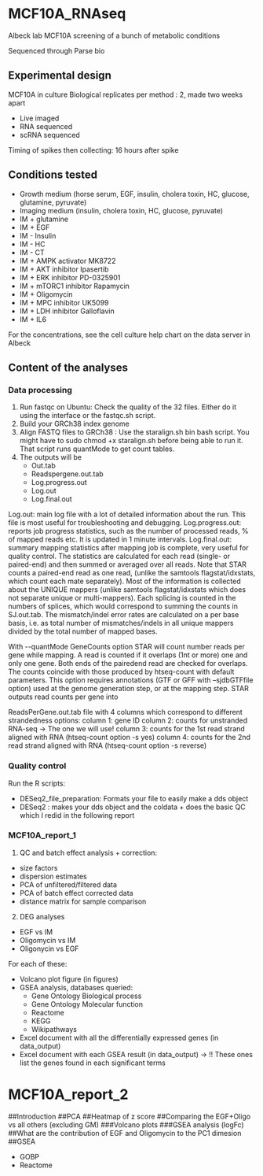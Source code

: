# MCF10A_RNAseq

Albeck lab MCF10A screening of a bunch of metabolic conditions

Sequenced through Parse bio

## Experimental design

MCF10A in culture
Biological replicates per method : 2, made two weeks apart
- Live imaged
- RNA sequenced
- scRNA sequenced

Timing of spikes then collecting: 16 hours after spike

## Conditions tested

- Growth medium (horse serum, EGF, insulin, cholera toxin, HC, glucose, glutamine, pyruvate)
- Imaging medium (insulin, cholera toxin, HC, glucose, pyruvate)
- IM + glutamine
- IM + EGF
- IM - Insulin
- IM - HC
- IM - CT
- IM + AMPK activator MK8722
- IM + AKT inhibitor Ipasertib
- IM + ERK inhibitor PD-0325901
- IM + mTORC1 inhibitor Rapamycin
- IM + Oligomycin
- IM + MPC inhibitor UK5099
- IM + LDH inhibitor Galloflavin
- IM + IL6

For the concentrations, see the cell culture help chart on the data server in Albeck

## Content of the analyses

### Data processing

1. Run fastqc on Ubuntu: Check the quality of the 32 files. Either do it using the interface or the fastqc.sh script.
2. Build your GRCh38 index genome
3. Align FASTQ files to GRCh38 : Use the staralign.sh bin bash script. You might have to sudo chmod +x staralign.sh before being able to run it. That script runs quantMode to get count tables.
4. The outputs will be
    - Out.tab
    - Readspergene.out.tab
    - Log.progress.out
    - Log.out
    - Log.final.out

Log.out: main log file with a lot of detailed information about the run. This file is most useful for troubleshooting and debugging. Log.progress.out: reports job progress statistics, such as the number of processed reads, % of mapped reads etc. It is updated in 1 minute intervals.
 Log.final.out: summary mapping statistics after mapping job is complete, very useful for quality control. The statistics are calculated for each read (single- or paired-end) and then summed or averaged over all reads. Note that STAR counts a paired-end read as one read, (unlike the samtools flagstat/idxstats, which count each mate separately). Most of the information is collected about the UNIQUE mappers (unlike samtools flagstat/idxstats which does not separate unique or multi-mappers). Each splicing is counted in the numbers of splices, which would correspond to summing the counts in SJ.out.tab. The mismatch/indel error rates are calculated on a per base basis, i.e. as total number of mismatches/indels in all unique mappers divided by the total number of mapped bases.

With --quantMode GeneCounts option STAR will count number reads per gene while mapping.
A read is counted if it overlaps (1nt or more) one and only one gene. Both ends of the pairedend read are checked for overlaps. The counts coincide with those produced by htseq-count with
default parameters. This option requires annotations (GTF or GFF with –sjdbGTFfile option) used
at the genome generation step, or at the mapping step. STAR outputs read counts per gene into

ReadsPerGene.out.tab file with 4 columns which correspond to different strandedness options:
column 1: gene ID
column 2: counts for unstranded RNA-seq -> The one we will use!
column 3: counts for the 1st read strand aligned with RNA (htseq-count option -s yes)
column 4: counts for the 2nd read strand aligned with RNA (htseq-count option -s reverse)

### Quality control

Run the R scripts:
- DESeq2_file_preparation: Formats your file to easily make a dds object
- DESeq2 : makes your dds object and the coldata + does the basic QC which I redid in the following report

### MCF10A_report_1

1. QC and batch effect analysis + correction:

  - size factors
  - dispersion estimates
  - PCA of unfiltered/filtered data
  - PCA of batch effect corrected data
  - distance matrix for sample comparison

2. DEG analyses

  - EGF vs IM
  - Oligomycin vs IM
  - Oligonycin vs EGF

For each of these:

  - Volcano plot figure (in figures)
  - GSEA analysis, databases queried:
    - Gene Ontology Biological process
    - Gene Ontology Molecular function
    - Reactome
    - KEGG
    - Wikipathways
- Excel document with all the differentially expressed genes (in data_output)
- Excel document with each GSEA result (in data_output) -> !! These ones list the genes found in each significant terms


# MCF10A_report_2


##Introduction
##PCA
##Heatmap of z score
##Comparing the EGF+Oligo vs all others (excluding GM)
###Volcano plots
###GSEA analysis (logFc)
##What are the contribution of EGF and Oligomycin to the PC1 dimesion
##GSEA
 - GOBP
 - Reactome

















